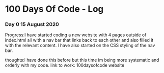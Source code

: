 # 100 Days Of Code - Log

### Day 0 15 August 2020 

Progress:I have started coding a new website with 4 pages outside of index.html all with a nav bar that links back to each other and also filled it with the relevant content. I have also started on the CSS styling of the nav bar.

thoughts:I have done this before but this time im being more systematic and orderly with my code.
link to work: 100daysofcode website
